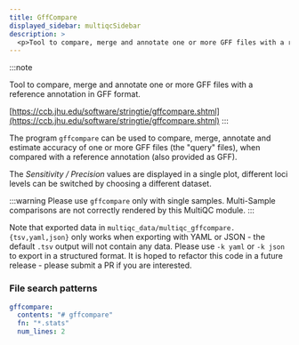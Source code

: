 ```yaml
---
title: GffCompare
displayed_sidebar: multiqcSidebar
description: >
  <p>Tool to compare, merge and annotate one or more GFF files with a reference annotation in GFF format.</p>
---
```


<!--
~~~~~ DO NOT EDIT ~~~~~
This file is autogenerated from the MultiQC module python docstring.
Do not edit the markdown, it will be overwritten.

File path for the source of this content: multiqc/modules/gffcompare/gffcompare.py
~~~~~~~~~~~~~~~~~~~~~~~
-->

:::note

<p>Tool to compare, merge and annotate one or more GFF files with a reference annotation in GFF format.</p>

[https://ccb.jhu.edu/software/stringtie/gffcompare.shtml](https://ccb.jhu.edu/software/stringtie/gffcompare.shtml)
:::

The program `gffcompare` can be used to compare, merge, annotate and estimate accuracy
of one or more GFF files (the "query" files), when compared with a reference annotation (also provided as GFF).

The _Sensitivity / Precision_ values are displayed in a single plot,
different loci levels can be switched by choosing a different dataset.

:::warning
Please use `gffcompare` only with single samples.
Multi-Sample comparisons are not correctly rendered by this MultiQC module.
:::

Note that exported data in `multiqc_data/multiqc_gffcompare.{tsv,yaml,json}` only works when
exporting with YAML or JSON - the default `.tsv` output will not contain any data.
Please use `-k yaml` or `-k json` to export in a structured format.
It is hoped to refactor this code in a future release - please submit a PR if you are interested.

### File search patterns

```yaml
gffcompare:
  contents: "# gffcompare"
  fn: "*.stats"
  num_lines: 2
```
